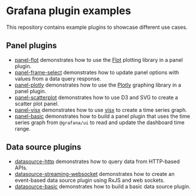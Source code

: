 # Grafana plugin examples

This repository contains example plugins to showcase different use cases.

## Panel plugins

- [panel-flot](examples/panel-flot) demonstrates how to use the [Flot](http://www.flotcharts.org) plotting library in a panel plugin.
- [panel-frame-select](examples/panel-frame-select) demonstrates how to update panel options with values from a data query response.
- [panel-plotly](examples/panel-plotly) demonstrates how to use the [Plotly](https://plotly.com/javascript/) graphing library in a panel plugin.
- [panel-scatterplot](examples/panel-scatterplot) demonstrates how to use D3 and SVG to create a scatter plot panel.
- [panel-visx](examples/panel-visx) demonstrates how to use [visx](https://github.com/airbnb/visx) to create a time series graph.
- [panel-basic](examples/panel-basic) demonstrates how to build a panel plugin that uses the time series graph from `@grafana/ui` to read and update the dashboard time range.

## Data source plugins

- [datasource-http](examples/datasource-http) demonstrates how to query data from HTTP-based APIs.
- [datasource-streaming-websocket](examples/datasource-streaming-websocket) demonstrates how to create an event-based data source plugin using RxJS and web sockets.
- [datasource-basic](examples/datasource-basic) demonstrates how to build a basic data source plugin.
